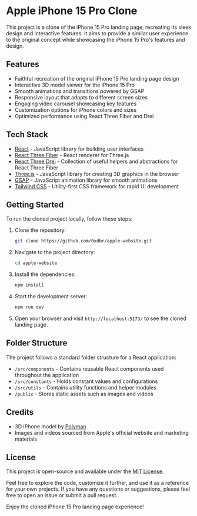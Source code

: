 # Apple iPhone 15 Pro Clone

This project is a clone of the iPhone 15 Pro landing page, recreating its sleek design and interactive features. It aims to provide a similar user experience to the original concept while showcasing the iPhone 15 Pro's features and design.

## Features

- Faithful recreation of the original iPhone 15 Pro landing page design
- Interactive 3D model viewer for the iPhone 15 Pro
- Smooth animations and transitions powered by GSAP
- Responsive layout that adapts to different screen sizes
- Engaging video carousel showcasing key features
- Customization options for iPhone colors and sizes
- Optimized performance using React Three Fiber and Drei

## Tech Stack

- [React](https://reactjs.org/) - JavaScript library for building user interfaces
- [React Three Fiber](https://docs.pmnd.rs/react-three-fiber/) - React renderer for Three.js
- [React Three Drei](https://github.com/pmndrs/drei) - Collection of useful helpers and abstractions for React Three Fiber
- [Three.js](https://threejs.org/) - JavaScript library for creating 3D graphics in the browser
- [GSAP](https://greensock.com/gsap/) - JavaScript animation library for smooth animations
- [Tailwind CSS](https://tailwindcss.com/) - Utility-first CSS framework for rapid UI development

## Getting Started

To run the cloned project locally, follow these steps:

1. Clone the repository:

   ```bash
   git clone https://github.com/0xdbr/apple-website.git
   ```

2. Navigate to the project directory:

   ```bash
   cd apple-website
   ```

3. Install the dependencies:

   ```bash
   npm install
   ```

4. Start the development server:

   ```bash
   npm run dev
   ```

5. Open your browser and visit `http://localhost:5173/` to see the cloned landing page.

## Folder Structure

The project follows a standard folder structure for a React application:

- `/src/components` - Contains reusable React components used throughout the application
- `/src/constants` - Holds constant values and configurations
- `/src/utils` - Contains utility functions and helper modules
- `/public` - Stores static assets such as images and videos

## Credits

- 3D iPhone model by [Polyman](https://sketchfab.com/Polyman_3D)
- Images and videos sourced from Apple's official website and marketing materials

## License

This project is open-source and available under the [MIT License](LICENSE).

Feel free to explore the code, customize it further, and use it as a reference for your own projects. If you have any questions or suggestions, please feel free to open an issue or submit a pull request.

Enjoy the cloned iPhone 15 Pro landing page experience!